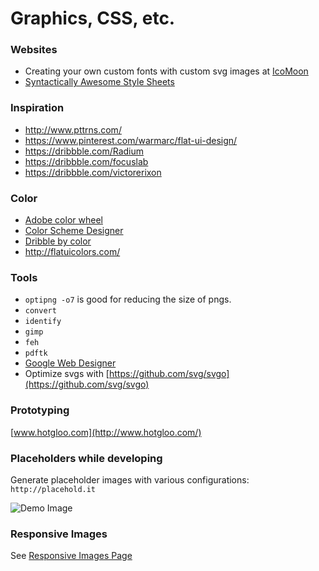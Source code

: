 # Graphics, CSS, etc.

### Websites

* Creating your own custom fonts with custom svg images at [IcoMoon](https://icomoon.io/)
* [Syntactically Awesome Style Sheets](http://sass-lang.com)

### Inspiration

* http://www.pttrns.com/
* https://www.pinterest.com/warmarc/flat-ui-design/
* https://dribbble.com/Radium
* https://dribbble.com/focuslab
* https://dribbble.com/victorerixon


### Color

* [Adobe color wheel](https://color.adobe.com/create/color-wheel/)
* [Color Scheme Designer](http://paletton.com/#uid=1000u0kllllaFw0g0qFqFg0w0aF)
* [Dribble by color](https://dribbble.com/colors/BADA55)
* http://flatuicolors.com/

### Tools

* `optipng -o7` is good for reducing the size of pngs.
* `convert`
* `identify`
* `gimp`
* `feh`
* `pdftk`
* [Google Web Designer](http://www.google.com/webdesigner)
* Optimize svgs with [https://github.com/svg/svgo](https://github.com/svg/svgo)

### Prototyping

[www.hotgloo.com](http://www.hotgloo.com/)

### Placeholders while developing

Generate placeholder images with various configurations: `http://placehold.it`

![Demo Image](http://placehold.it/100x100?text=demo+image)

### Responsive Images

See [Responsive Images Page](responsive_images)

